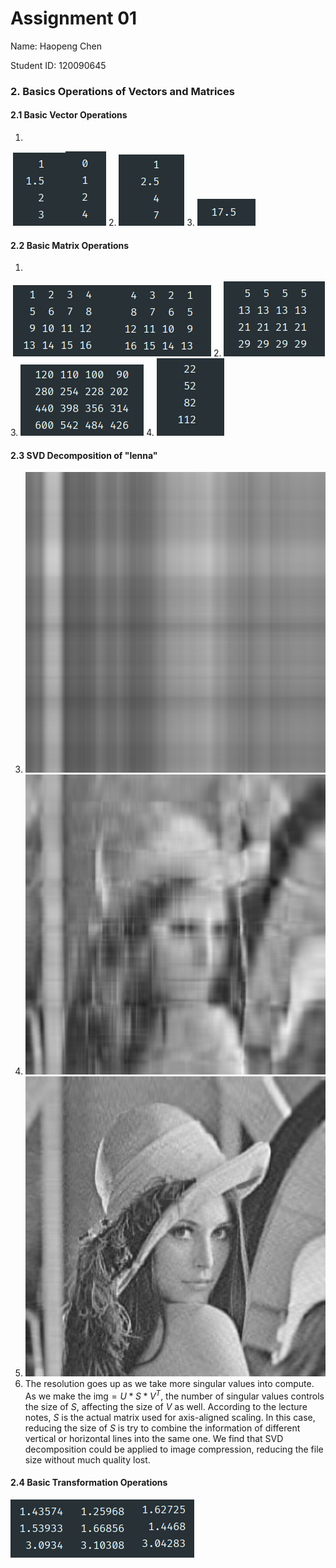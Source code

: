 # Assignment 01

Name: Haopeng Chen

Student ID: 120090645

### 2. Basics Operations of Vectors and Matrices

#### 2.1 Basic Vector Operations

1.
​                                                                 ![](./120090645_HW_01.assets/21-1.png)![](./120090645_HW_01.assets/21-2.png)
2. ![](./120090645_HW_01.assets/21-3.png)
3. ![](./120090645_HW_01.assets/21-4.png)

#### 2.2 Basic Matrix Operations

1.
​                                              ![](./120090645_HW_01.assets/22-1.png)![](./120090645_HW_01.assets/22-2.png)
2. ![](./120090645_HW_01.assets/22-3.png)
3. ![](./120090645_HW_01.assets/22-4.png)
4. ![](./120090645_HW_01.assets/22-5.png)

#### 2.3 SVD Decomposition of "lenna"

3. ![](./120090645_HW_01.assets/res1.png)
4. ![](./120090645_HW_01.assets/res2.png)
5. ![](./120090645_HW_01.assets/res3.png)
6. The resolution goes up as we take more singular values into compute. As we make the $\text{img} = U*S*V^T$, the
   number of singular values controls the size of $S$, affecting the size of $V$ as well. According to the lecture
   notes, $S$ is the actual matrix used for axis-aligned scaling. In this case, reducing the size of $S$ is try to
   combine the information of different vertical or horizontal lines into the same one. We find that SVD decomposition
   could be applied to image compression, reducing the file size without much quality lost.

#### 2.4 Basic Transformation Operations

![](./120090645_HW_01.assets/24-1.png)![](./120090645_HW_01.assets/24-2.png)![](./120090645_HW_01.assets/24-3.png)
